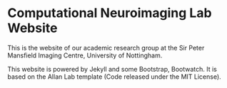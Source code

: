 # Computational Neuroimaging Lab Website

This is the website of our academic research group at the Sir Peter Mansfield Imaging Centre, University of Nottingham.

This website is powered by Jekyll and some Bootstrap, Bootwatch. It is based on the Allan Lab template (Code released under the MIT License).
